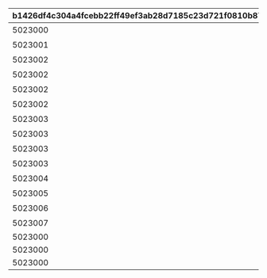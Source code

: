 |b1426df4c304a4fcebb22ff49ef3ab28d7185c23d721f0810b8786da0cb03b98|7536178bbf77c57b330fdda68e2f5a75f6f3ff7c97d30623a161542972fb726d|e88371d4f2ee4dcc5851bc74d4b9f155b5c9be42d3e25506996843ac6dd0f92b|e2cd44cdc6460241d8e0e867503149f1b55ba2e087f67b97b2175227ba719e47|583044fb597500600a26969e7fe77a1d12c0e67275755775352f02f63a61d439|3d4eea8c7ce3f950d7b66e1aa4e89d65155b5ca785f52b1147ca29a4323383d3|429f841491379c57d3491aa402b3a0e941bbffea75b4eac5c4bc4794b8884c62|b1de8f53b13643e900b423a01d5e7eb3448528b37068da6eede2f256e0d9c817|
| --- | --- | --- | --- | --- | --- | --- | --- |
|5023000|2030/01/01 1:00:00|1|2020/08/16 5:00:00|1|0|0|どうしてこんな\nことに……？|
|5023001|2030/01/01 1:00:00|2|2020/08/16 5:00:00|2|0|0|ごきげんようが\n言えなくて|
|5023002|2030/01/01 1:00:00|3|2020/08/16 5:00:00|3|0|0|やっちゃった！|
|5023002|2030/01/01 1:00:00|4|2020/08/17 5:00:00|4|0|0|ユニさんは\nこんな人|
|5023002|2030/01/01 1:00:00|5|2020/08/17 5:00:00|5|0|0|クロエさんは\nこんな人|
|5023002|2030/01/01 1:00:00|6|2020/08/17 5:00:00|6|0|0|チエルさんは\nこんな人|
|5023003|2030/01/01 1:00:00|7|2020/08/18 5:00:00|7|0|0|知的な\nユニさん|
|5023003|2030/01/01 1:00:00|8|2020/08/18 5:00:00|8|0|0|優しい\nクロエさん|
|5023003|2030/01/01 1:00:00|9|2020/08/18 5:00:00|9|0|0|憧れの\nチエルさん|
|5023003|2030/01/01 1:00:00|10|2020/08/19 5:00:00|10|0|0|特別講座の\n練習|
|5023004|2030/01/01 1:00:00|11|2020/08/19 5:00:00|11|0|0|いよいよ\n特別講座|
|5023005|2030/01/01 1:00:00|12|2020/08/19 5:00:00|12|0|0|さすがBB団の\n団長さん！|
|5023006|2030/01/01 1:00:00|13|2020/08/19 5:00:00|13|0|0|マンドラゴラで\nパニック|
|5023007|2030/01/01 1:00:00|14|2020/08/23 5:00:00|14|0|0|最終日|
|5023000|2030/01/01 1:00:00|0|2020/08/23 21:00:00|15|1|0||
|5023000|2030/01/01 1:00:00|0|2020/08/23 21:00:00|16|1|0||
|5023000|2030/01/01 1:00:00|0|2020/08/23 21:00:00|17|1|0||